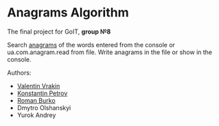# Anagrams Algorithm
The final project for GoIT, **group №8** 

Search [anagrams](https://en.wikipedia.org/wiki/Anagram) of the words entered from the console or ua.com.anagram.read from file. Write anagrams in the file or show in the console.

 Authors:
* [Valentin Vrakin](https://github.com/vvo12015) 
* [Konstantin Petrov](https://github.com/0k6r)
* [Roman Burko](https://github.com/B1R1)
* Dmytro Olshanskyi
* Yurok Andrey
